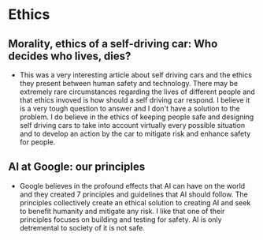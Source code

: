# Ethics

## Morality, ethics of a self-driving car: Who decides who lives, dies?
- This was a very interesting article about self driving cars and the ethics they present between human safety and technology. There may be extremely rare circumstances regarding the lives of different people and that ethics invoved is how should a self driving car respond. I believe it is a very tough question to answer and I don't have a solution to the problem. I do believe in the ethics of keeping people safe and designing self driving cars to take into account virtually every possible situation and to develop an action by the car to mitigate risk and enhance safety for people.

## AI at Google: our principles
- Google believes in the profound effects that AI can have on the world and they created  7 principles and guidelines that AI should follow. The principles collectively create an ethical solution to creating AI and seek to benefit humanity and mitigate any risk. I like that one of their principles focuses on building and testing for safety. AI is only detremental to society of it is not safe.